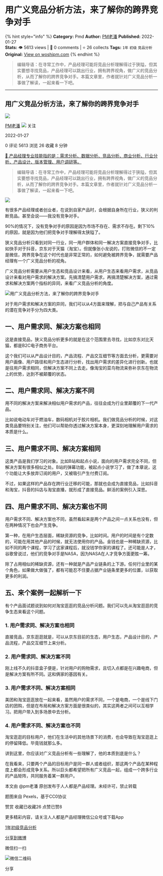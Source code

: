 # 用广义竞品分析方法，来了解你的跨界竞争对手
{% hint style="info" %}
**Category:** Pmd
**Author:** [PM老潘](https://www.woshipm.com/u/788887)
**Published:** 2022-01-27  
**Stats:** 👁️ 5613 views | 💬 0 comments | ⭐ 26 collects
**Tags:** `1年` `初级` `竞品分析`
**Original:** [View on woshipm.com](https://www.woshipm.com/pmd/5302504.html)
{% endhint %}
> 编辑导语：在寻常工作中，产品经理可能将竞品分析理解得过于狭隘，但其实要想寻找竞品，产品经理可以跳出行业，拥有跨界视角，做广义的竞品分析，从而了解你的跨界竞争对手。本篇文章里，作者就针对广义竞品分析一事做了解读，一起来看一下吧。

---

## 用广义竞品分析方法，来了解你的跨界竞争对手

[![](https://static.woshipm.com/WX_U_201812_20181202151340_3341.jpg?imageView2/1/w/72/h/72/q/100)](https://www.woshipm.com/u/788887)

[PM老潘](https://www.woshipm.com/u/788887) ![](https://static.woshipm.com/tag/1101_1@2x.png) 关注

2022-01-27

0 评论 5613 浏览 26 收藏 8 分钟

[🔗 产品经理专业技能指的是：需求分析、数据分析、竞品分析、商业分析、行业分析、产品设计、版本管理、用户调研等。](https://ke.qidianla.com/courses/90pm)

> 编辑导语：在寻常工作中，产品经理可能将竞品分析理解得过于狭隘，但其实要想寻找竞品，产品经理可以跳出行业，拥有跨界视角，做广义的竞品分析，从而了解你的跨界竞争对手。本篇文章里，作者就针对广义竞品分析一事做了解读，一起来看一下吧。

![](https://image.woshipm.com/wp-files/2022/01/IRJkSL8uiOw1rOJcekBV.jpg)

有很多产品经理或者创业者，在说到自家产品时，会根据自身所在行业，狭义的判断竞品。甚至会说——我没有竞争对手。

90%的情况下，没有竞争对手的原因是因为市场不存在、需求不存在。剩下10%的原因，就是因为他们把竞争对手理解得太狭隘了。

狭义竞品分析只看到对同一行业，同一用户群体和同一解决方案直接竞争对手，比如快手对于抖音，京东对于天猫（淘宝）。但就像张小龙说的，打败微信的不一定是微信，跨界竞争在这个时代也是非常正常的，如何避免被跨界竞争，就需要产品经理有一个广义竞品分析的视角。

广义竞品分析需要从用户生态和竞品设计来看，从用户生态来看用户需求，从竞品设计来看对用户需求的解决方案。先搞清楚用户需求，再搞清楚解决方案，通过需求和解决方案两个指标的异同，来看广义竞品分析的角度。

![用广义竞品分析方法，来了解你的跨界竞争对手](https://image.woshipm.com/wp-files/2022/01/fml517ycirPSFD1brWQA.png)

对于用户需求和解决方案的异同，我们可以从4方面来理解，把与自己产品有关系的潜在竞争对手分为四大类。

## 一、用户需求同、解决方案也相同

这是直接竞品，狭义竞品分析更多的就是在这个范围里去寻找，比如京东对比天猫，都是B2C电子商务平台。

这个我们可以从产品设计目的，产品流程、产品交互细节等方面去分析，更需要对用户画像、用户路径和用户生态进行分析，找出用户需求的差异化进行创新。也就是往用户需求相同，但解决方案不同上去走。像淘宝的菜鸟物流来弥补京东在物流上的优势，达到不被颠覆的状态。

## 二、用户需求同、解决方案不同

用不同的解决方案来解决相似用户需求的产品，往往会成为行业里颠覆的下一代产品。

比如说电动车对于燃油车，数码相机对于胶片相机。我们做竞品分析的时候，对这类竞品要特别关注，他们可以帮助你透过解决方案本身，更深刻地理解用户需求的本质是什么。

## 三、用户需求不同、解决方案相同

这类产品是我们学习的对象。比如B站和起点小说，面向的用户需求完全不同，但解决方案有很多相似之处。B站的弹幕功能，被起点小说学习了，做了本章说，这个功能让大多放弃订阅的用户，又被吸引产生付费订阅。

不过，如果这样的产品存在跨行业迁移的可能，那就也会成为直接竞品，比如抖音和淘宝，抖音的抖店与淘宝直播，就形成了直接竞品。鲜活的案例引入深思。

## 四、用户需求不同、解决方案也不同

用户需求不同、解决方案也不同，虽然看起来是两个产品之间一点关系也没有，但在两种情况下也会产生竞争。

第一种，在用户生态层面，稀缺资源的竞争，比如时间。用户的时间是有个定数的，可能在用其他产品的时候，就无法使用你的产品。金钱也是一种稀缺资源，比如不同的两个课程，学习了这家课程后，就没钱学你家的课程了。还可能是人才，谷歌曾说过，他们的竞争对手是NASA，因为NASA在人才竞争方面更胜一筹。

除了占用相似的稀缺资源，还有一种就是产品产业链条的上下游。任何行业里的某个角色，如果做大做强了，都有可能忍不住要占据产业链条里更多的位置，以获取更多的利润。

## 五、来个案例一起解析一下

有个产品面试题说到如何对淘宝逛逛的竞品分析问题。我们可以先从淘宝逛逛的竞争生态来看这个问题。

### 1\. 用户需求同、解决方案也相同

直接竞品，京东逛逛就是，可以从京东目前的生态，用户生态，产品设计目的，产品流程，产品交互细节上来分析。

### 2\. 用户需求同、解决方案不同

刚上线不久的抖音盒子便是，针对用户的购物需求，且切入点都是在兴趣电商，但是解决方案有所不同。这和俩家的基因有关。

### 3\. 用户需求不同、解决方案相同

美团和淘宝逛逛放在一起来看，虽然用户的需求不同，一个是电商，一个是线下门店的团购，但是在布局和解决方案方面是很类似的，其实这两者之间可以互相学习。把用户带入到多场景中去分析。

### 4\. 用户需求不同、解决方案也不同

淘宝逛逛的目标用户，他们在生活中的其他场景下的消费，也会导致在淘宝逛逛上的停留降低。毕竟钱就那么多。

讲到这里，你应该对广义竞品分析有一些理解了，他的本质到底是什么？

在我看来，只要两个产品的目标用户是同一群人或者组织，那这两个产品在某种程度上都会形成竞争关系。所以巨头都希望把所有广义竞品一起，组成一个跨多行业的产品矩阵，共同服务着某一群用户。

本文由 @pm老潘 原创发布于人人都是产品经理。未经许可，禁止转载

题图来自 Pexels，基于CC0协议

赞赏 收藏已收藏26 点赞已赞8

更多精彩内容，请关注人人都是产品经理微信公众号或下载App

[1年](https://www.woshipm.com/tag/1%e5%b9%b4)[初级](https://www.woshipm.com/tag/%e5%88%9d%e7%ba%a7)[竞品分析](https://www.woshipm.com/tag/%e7%ab%9e%e5%93%81%e5%88%86%e6%9e%90)

[分享到微博](https://service.weibo.com/share/share.php?appkey=2775287854&title=用广义竞品分析方法，来了解你的跨界竞争对手&url=https://www.woshipm.com/pmd/5302504.html&pic=https://image.woshipm.com/wp-files/2022/01/IRJkSL8uiOw1rOJcekBV.jpg)

微信扫一扫

![微信二维码](https://api.pwmqr.com/qrcode/create/?url=https://www.woshipm.com/pmd/5302504.html)

分享